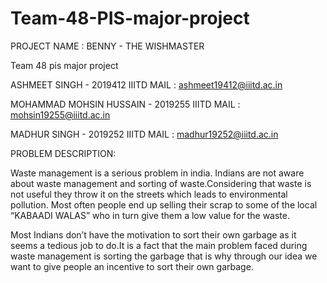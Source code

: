# Team-48-PIS-major-project

PROJECT NAME : BENNY - THE WISHMASTER

Team 48 pis major project

ASHMEET SINGH             -   2019412    IIITD MAIL : ashmeet19412@iiitd.ac.in

MOHAMMAD MOHSIN HUSSAIN   -   2019255    IIITD MAIL : mohsin19255@iiitd.ac.in

MADHUR SINGH              -   2019252    IIITD MAIL : madhur19252@iiitd.ac.in


PROBLEM DESCRIPTION:

Waste management is a serious problem in india. Indians are not aware about waste management and sorting of waste.Considering that waste is not useful they throw it on the streets which leads to environmental pollution. Most often people end up selling their scrap to some of the local “KABAADI WALAS”  who in turn give them a low value for the waste.

Most Indians don’t have the motivation to sort their own garbage as it seems a tedious job to do.It is a fact that the main problem faced during waste management is sorting the garbage that is why through our idea we want to give people an incentive to sort their own garbage.
